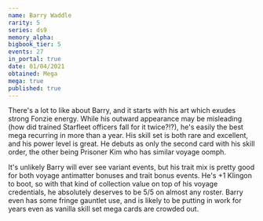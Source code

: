 ```yaml
---
name: Barry Waddle
rarity: 5
series: ds9
memory_alpha:
bigbook_tier: 5
events: 27
in_portal: true
date: 01/04/2021
obtained: Mega
mega: true
published: true
---
```


There's a lot to like about Barry, and it starts with his art which exudes strong Fonzie energy. While his outward appearance may be misleading (how did trained Starfleet officers fall for it twice?!?), he's easily the best mega recurring in more than a year. His skill set is both rare and excellent, and his power level is great. He debuts as only the second card with his skill order, the other being Prisoner Kim who has similar voyage oomph. 

It's unlikely Barry will ever see variant events, but his trait mix is pretty good for both voyage antimatter bonuses and trait bonus events. He's +1 Klingon to boot, so with that kind of collection value on top of his voyage credentials, he absolutely deserves to be 5/5 on almost any roster. Barry even has some fringe gauntlet use, and is likely to be putting in work for years even as vanilla skill set mega cards are crowded out.
